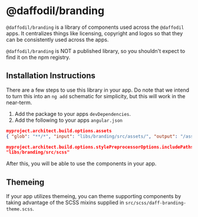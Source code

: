 # @daffodil/branding

`@daffodil/branding` is a library of components used across the `@daffodil` apps. It centralizes things like licensing, copyright and logos so that they can be consistently used across the apps.

`@daffodil/branding` is NOT a published library, so you shouldn't expect to find it on the npm registry.

## Installation Instructions

There are a few steps to use this library in your app. Do note that we intend to turn this into an `ng add` schematic for simplicity, but this will work in the near-term.

1. Add the package to your apps `devDependencies`.
2. Add the following to your apps `angular.json`


```json
myproject.architect.build.options.assets
{ "glob": "**/*", "input": "libs/branding/src/assets/", "output": "/assets/daff-branding/" }
```

```json
myproject.architect.build.options.stylePreprocessorOptions.includePaths
"libs/branding/src/scss"
```
 
After this, you will be able to use the components in your app. 

## Themeing
If your app utilizes themeing, you can theme supporting components by taking advantage of the SCSS mixins supplied in `src/scss/daff-branding-theme.scss`. 

